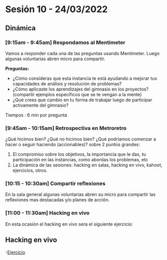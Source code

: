 # Sesión 10 - 24/03/2022

## Dinámica

### [9:15am - 9:45am] Respondamos al Mentimeter

Vamos a responder cada una de las preguntas  usando Mentimeter. Luego algunas
voluntarias abren micro para compartir.

__Preguntas:__

* ¿Cómo consideras que esta instancia te está ayudando a mejorar tus capacidades
  de análisis y resolución de problemas?
* ¿Cómo aplicaste los aprendizajes del gimnasio en los proyectos? (compartir
  ejemplos específicos que se te vengan a la mente)
* ¿Qué crees que cambio en tu forma de trabajar luego de participar activamente del gimnasio?

Tiempos : 6 min por pregunta

### [9:45am - 10:15am] Retrospectiva en Metroretro

¿Qué hicimos bien? ¿Qué no hicimos bien? ¿Qué podríamos comenzar a hacer o
seguir haciendo (accionables)? sobre 2 puntos grandes:

1. El compromiso sobre los objetivos, la importancia que le das, tu participación
   en las instancias, como abordas los problemas, etc
2. La dinámica de las sesiones: hacking en salas, hacking en vivo, kahoot,
   ejercicios, otros.


### [10:15 - 10:30am] Compartir reflexiones

En la sala general  algunas voluntarias abren su micro para compartir las
reflexiones mas destacadas y/o planes de acción.

### [11:00 - 11:30am] Hacking en vivo

En esta ocasión el hacking en vivo sera el siguiente ejercicio:

## Hacking en vivo

-[Ejercicio](./exercise/README.md)
